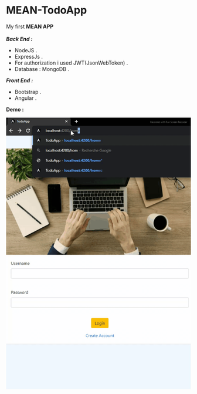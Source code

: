 # MEAN-TodoApp
My first **MEAN APP** <br/><br/>
***Back End :***
- NodeJS .
- ExpressJs .
- For authorization i used JWT(JsonWebToken) .
- Database : MongoDB .

***Front End :***
- Bootstrap .
- Angular .


**Demo :**

![](https://github.com/Ramy99-dev/MEAN-TodoApp/blob/main/20210712-185351.gif)


